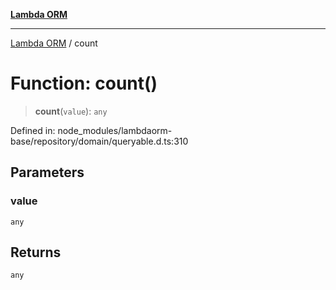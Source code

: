 [**Lambda ORM**](../README.md)

***

[Lambda ORM](../README.md) / count

# Function: count()

> **count**(`value`): `any`

Defined in: node\_modules/lambdaorm-base/repository/domain/queryable.d.ts:310

## Parameters

### value

`any`

## Returns

`any`
